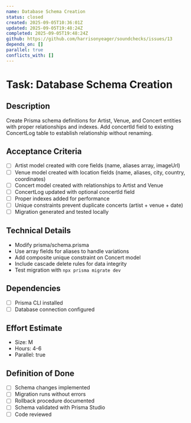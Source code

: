 ```yaml
---
name: Database Schema Creation
status: closed
created: 2025-09-05T10:36:01Z
updated: 2025-09-05T19:48:24Z
completed: 2025-09-05T19:48:24Z
github: https://github.com/harrisonyeager/soundchecks/issues/13
depends_on: []
parallel: true
conflicts_with: []
---
```


# Task: Database Schema Creation

## Description
Create Prisma schema definitions for Artist, Venue, and Concert entities with proper relationships and indexes. Add concertId field to existing ConcertLog table to establish relationship without renaming.

## Acceptance Criteria
- [ ] Artist model created with core fields (name, aliases array, imageUrl)
- [ ] Venue model created with location fields (name, aliases, city, country, coordinates)
- [ ] Concert model created with relationships to Artist and Venue
- [ ] ConcertLog updated with optional concertId field
- [ ] Proper indexes added for performance
- [ ] Unique constraints prevent duplicate concerts (artist + venue + date)
- [ ] Migration generated and tested locally

## Technical Details
- Modify prisma/schema.prisma
- Use array fields for aliases to handle variations
- Add composite unique constraint on Concert model
- Include cascade delete rules for data integrity
- Test migration with `npx prisma migrate dev`

## Dependencies
- [ ] Prisma CLI installed
- [ ] Database connection configured

## Effort Estimate
- Size: M
- Hours: 4-6
- Parallel: true

## Definition of Done
- [ ] Schema changes implemented
- [ ] Migration runs without errors
- [ ] Rollback procedure documented
- [ ] Schema validated with Prisma Studio
- [ ] Code reviewed

